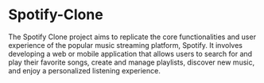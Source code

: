 # Spotify-Clone
The Spotify Clone project aims to replicate the core functionalities and user experience of the popular music streaming platform, Spotify. It involves developing a web or mobile application that allows users to search for and play their favorite songs, create and manage playlists, discover new music, and enjoy a personalized listening experience.
